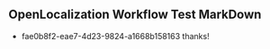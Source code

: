 ## OpenLocalization Workflow Test MarkDown
* fae0b8f2-eae7-4d23-9824-a1668b158163 
thanks!<!--HONumber=Mar16_HO4-->
